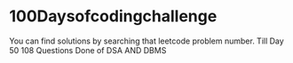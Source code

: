 # 100Daysofcodingchallenge

You can find solutions by searching that leetcode problem number.
Till Day 50 108 Questions Done of DSA AND DBMS
